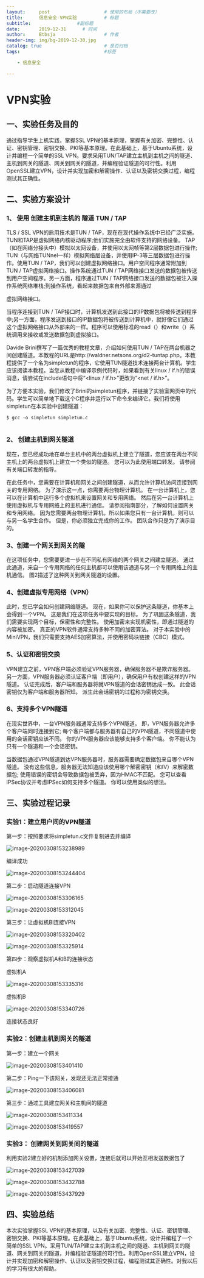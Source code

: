 ```yaml
---
layout:     post   				    # 使用的布局（不需要改）
title:      信息安全-VPN实验		    # 标题 
subtitle:                 #副标题
date:       2019-12-31		# 时间
author:     Btbsja					# 作者
header-img: img/bg-2019-12-30.jpg
catalog: true 						# 是否归档
tags:								#标签

    - 信息安全

---
```


# VPN实验

## 一、实验任务及目的

通过指导学生上机实践，掌握SSL VPN的基本原理，掌握有关加密、完整性、认证、密钥管理、密钥交换、PKI等基本原理。在此基础上，基于Ubuntu系统，设计并编程一个简单的SSL VPN。要求采用TUN/TAP建立主机到主机之间的隧道、主机到网关的隧道、网关到网关的隧道，并编程验证隧道的可行性。利用OpenSSL建立VPN，设计并实现加密和解密操作、认证以及密钥交换过程，编程测试其正确性。

## 二、实验方案设计

### 1、 使用 创建主机到主机的 隧道 TUN / TAP

TLS / SSL VPN的启用技术是TUN / TAP，现在在现代操作系统中已经广泛实施。 TUN和TAP是虚拟网络内核驱动程序;他们实施完全由软件支持的网络设备。 TAP（如在网络分接头中）模拟以太网设备，并使用以太网帧等第2层数据包进行操作; TUN（与网络TUNnel一样）模拟网络层设备，并使用IP-3等三层数据包进行操作。使用TUN / TAP，我们可以创建虚拟网络接口。用户空间程序通常附加到TUN / TAP虚拟网络接口。操作系统通过TUN / TAP网络接口发送的数据包被传送到用户空间程序。另一方面，程序通过TUN / TAP网络接口发送的数据包被注入操作系统网络堆栈;到操作系统，看起来数据包来自外部来源通过

虚拟网络接口。

当程序连接到TUN / TAP接口时，计算机发送到此接口的IP数据包将被传送到程序中;另一方面，程序发送到接口的IP数据包将被传送到计算机中，就好像它们通过这个虚拟网络接口从外部来的一样。程序可以使用标准的read（）和write（）系统调用来接收或发送数据包到虚拟接口。

Davide Brini撰写了一篇优秀的教程文章，介绍如何使用TUN / TAP在两台机器之间创建隧道。本教程的URL是http://waldner.netsons.org/d2-tuntap.php。本教程提供了一个名为simpletun的程序，它使用TUN隧道技术连接两台计算机。学生应该阅读本教程。当您从教程中编译示例代码时，如果看到有关linux / if.h的错误消息，请尝试在include语句中将“<linux / if.h>”更改为“<net / if.h>”。

为了方便本实验，我们修改了Brini的simpletun程序，并链接了实验室网页中的代码。学生可以简单地下载这个C程序并运行以下命令来编译它。我们将使用simpletun在本实验中创建隧道：

```
$ gcc -o simpletun simpletun.c


```

### 2、 创建主机到网关隧道

现在，您已经成功地在单台主机中的两台虚拟机上建立了隧道，您应该在两台不同主机上的两台虚拟机上建立一个类似的隧道。 您可以为此使用端口转发。 请参阅有关端口转发的指导。

在此任务中，您需要在计算机和网关之间创建隧道，从而允许计算机访问连接到网关的专用网络。 为了演示这一点，你需要两台物理计算机。 在一台计算机上，您可以在计算机中运行多个虚拟机来设置网关和专用网络。 然后在另一台计算机上使用虚拟机与专用网络上的主机进行通信。 请参阅指南部分，了解如何设置网关和专用网络。 因为您需要两台物理计算机，所以如果您只有一台计算机，则可以与另一名学生合作。 但是，你必须独立完成你的工作。 团队合作只是为了演示目的。

### 3、创建一个网关到网关的隧

在这项任务中，您需要更进一步在不同私有网络的两个网关之间建立隧道。 通过此通道，来自一个专用网络的任何主机都可以使用该通道与另一个专用网络上的主机通信。 图2描述了这种网关到网关隧道的设置。

### 4、创建虚拟专用网络（VPN）

此时，您已学会如何创建网络隧道。 现在，如果你可以保护这条隧道，你基本上会得到一个VPN。 这是我们在这项任务中要实现的目标。 为了巩固这条隧道，我们需要实现两个目标，保密性和完整性。 使用加密来实现机密性，即通过隧道的内容被加密。 真正的VPN软件通常支持多种不同的加密算法。 对于本实验中的MiniVPN，我们只需要支持AES加密算法，并使用密码块链接（CBC）模式。                               

### 5、认证和密钥交换

VPN建立之前，VPN客户端必须验证VPN服务器，确保服务器不是欺诈服务器。 另一方面，VPN服务器必须认证客户端（即用户），确保用户有权创建这样的VPN隧道。 认证完成后，客户端和服务器将就VPN隧道的会话密钥达成一致。 此会话密钥仅为客户端和服务器所知。 派生此会话密钥的过程称为密钥交换。

### 6、支持多个VPN隧道

在现实世界中，一台VPN服务器通常支持多个VPN隧道。 即，VPN服务器允许多个客户端同时连接到它; 每个客户端都与服务器有自己的VPN隧道，不同隧道中使用的会话密钥应该不同。 你的VPN服务器应该能够支持多个客户端。 你不能认为只有一个隧道和一个会话密钥。

当数据包通过VPN隧道到达VPN服务器时，服务器需要确定数据包来自哪个VPN隧道。 没有这些信息，服务器无法知道应该使用哪个解密密钥（和IV）来解密数据包; 使用错误的密钥会导致数据包被丢弃，因为HMAC不匹配。 您可以查看IPSec协议并考虑IPSec如何支持多个隧道。 你可以使用类似的想法。

## 三、实验过程记录

### 实验1：建立用户间的VPN隧道

第一步：按照要求将simpletun.c文件复制进去并编译

![image-20200308153238989](https://cdn.jsdelivr.net/gh/btbsja/btbsjaimg@master/img202003/08/153239-285369.png)

编译成功

 ![image-20200308153244404](https://cdn.jsdelivr.net/gh/btbsja/btbsjaimg@master/img202003/08/153245-184561.png)

第二步：启动隧道连接VPN

 ![image-20200308153306165](https://cdn.jsdelivr.net/gh/btbsja/btbsjaimg@master/img202003/08/153307-398161.png)

 ![image-20200308153312045](https://cdn.jsdelivr.net/gh/btbsja/btbsjaimg@master/img202003/08/153312-98664.png)

第三步：让虚拟机Bl连接VPN

 ![image-20200308153320402](https://cdn.jsdelivr.net/gh/btbsja/btbsjaimg@master/img202003/08/153321-143128.png)

 ![image-20200308153325914](https://cdn.jsdelivr.net/gh/btbsja/btbsjaimg@master/img202003/08/153326-787499.png)

 

第四步：观察虚拟机A和B的连接状态

虚拟机A

 ![image-20200308153335316](https://cdn.jsdelivr.net/gh/btbsja/btbsjaimg@master/img202003/08/153335-523062.png)

虚拟机B

 ![image-20200308153340726](https://cdn.jsdelivr.net/gh/btbsja/btbsjaimg@master/img202003/08/153341-534453.png)

连接状态良好

 

 

 

 

### 实验2：创建主机到网关的隧道

第一步：建立一个网关

 ![image-20200308153401410](https://cdn.jsdelivr.net/gh/btbsja/btbsjaimg@master/img202003/08/153402-212850.png)

第二步：Ping一下该网关，发现还无法正常接通

 ![image-20200308153406081](https://cdn.jsdelivr.net/gh/btbsja/btbsjaimg@master/img202003/08/153406-790893.png)

第三步：通过工具建立网关和主机间的隧道 

 ![image-20200308153411334](https://cdn.jsdelivr.net/gh/btbsja/btbsjaimg@master/img202003/08/153411-715416.png)

![image-20200308153419557](https://cdn.jsdelivr.net/gh/btbsja/btbsjaimg@master/img202003/08/153420-130589.png)

### 实验3： 创建网关到网关间的隧道

利用实验2建立好的机制添加网关设置，连接后就可以开始互相发送数据包了

 ![image-20200308153427039](https://cdn.jsdelivr.net/gh/btbsja/btbsjaimg@master/img202003/08/153428-380171.png)

 ![image-20200308153432788](https://cdn.jsdelivr.net/gh/btbsja/btbsjaimg@master/img202003/08/153433-438404.png)

 ![image-20200308153437929](https://cdn.jsdelivr.net/gh/btbsja/btbsjaimg@master/img202003/08/153438-215229.png)

## 四、实验总结

本次实验掌握SSL VPN的基本原理，以及有关加密、完整性、认证、密钥管理、密钥交换、PKI等基本原理。在此基础上，基于Ubuntu系统，设计并编程了一个简单的SSL VPN。采用TUN/TAP建立主机到主机之间的隧道、主机到网关的隧道、网关到网关的隧道，并编程验证隧道的可行性。利用OpenSSL建立VPN，设计并实现加密和解密操作、认证以及密钥交换过程，编程测试其正确性。对我以后的学习有很大的帮助。